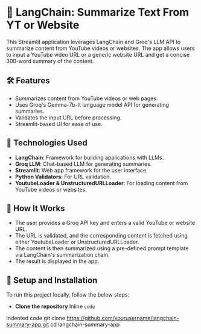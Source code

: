 # 🦜 LangChain: Summarize Text From YT or Website
This Streamlit application leverages LangChain and Groq's LLM API to summarize content from YouTube videos or websites. The app allows users to input a YouTube video URL or a generic website URL and get a concise 300-word summary of the content.

## 🛠 Features
+ Summarizes content from YouTube videos or web pages.
+ Uses Groq's Gemma-7b-It language model API for generating summaries.
+ Validates the input URL before processing.
+ Streamlit-based UI for ease of use.

## 🧰 Technologies Used
+ **LangChain**: Framework for building applications with LLMs.
+ **Groq LLM**: Chat-based LLM for generating summaries.
+ **Streamlit**: Web app framework for the user interface.
+ **Python Validators**: For URL validation.
+ **YoutubeLoader & UnstructuredURLLoader**: For loading content from YouTube videos or websites.

## 📑 How It Works
+ The user provides a Groq API key and enters a valid YouTube or website URL.
+ The URL is validated, and the corresponding content is fetched using either YoutubeLoader or UnstructuredURLLoader.
+ The content is then summarized using a pre-defined prompt template via LangChain's summarization chain.
+ The result is displayed in the app.

## 🔧 Setup and Installation
To run this project locally, follow the below steps:
+ **Clone the repository**
Inline `code`

Indented code
    git clone https://github.com/yourusername/langchain-summary-app.git
    cd langchain-summary-app